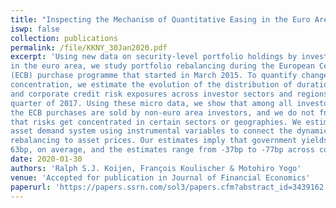 ```yaml
---
title: "Inspecting the Mechanism of Quantitative Easing in the Euro Area"
iswp: false
collection: publications
permalink: /file/KKNY_30Jan2020.pdf
excerpt: 'Using new data on security-level portfolio holdings by investor type and for all countries
in the euro area, we study portfolio rebalancing during the European Central Bank’s
(ECB) purchase programme that started in March 2015. To quantify changes in risk
concentration, we estimate the evolution of the distribution of duration, government,
and corporate credit risk exposures across investor sectors and regions until the last
quarter of 2017. Using these micro data, we show that among all investors, most of
the ECB purchases are sold by non-euro area investors, and we do not fnd evidence
that risks get concentrated in certain sectors or geographies. We estimate a sector-level
asset demand system using instrumental variables to connect the dynamics of portfolio
rebalancing to asset prices. Our estimates imply that government yields declined by
63bp, on average, and the estimates range from -37bp to -77bp across countries.'
date: 2020-01-30
authors: 'Ralph S.J. Koijen, François Koulischer & Motohiro Yogo'
venue: 'Accepted for publication in Journal of Financial Economics'
paperurl: 'https://papers.ssrn.com/sol3/papers.cfm?abstract_id=3439162'
---
```

